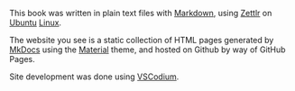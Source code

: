 

This book was written in plain text files with [Markdown](https://www.markdownlang.com/), using [Zettlr](https://www.zettlr.com/) on [Ubuntu](https://ubuntu.com/) [Linux](https://en.wikipedia.org/wiki/Linux). 

The website you see is a static collection of HTML pages generated by [MkDocs](https://www.mkdocs.org/) using the [Material](https://mrkeo.github.io/) theme, and hosted on Github by way of GitHub Pages. 

Site development was done using [VSCodium](https://vscodium.com/).
